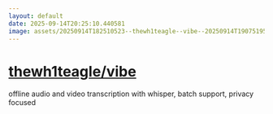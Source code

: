 ```yaml
---
layout: default
date: 2025-09-14T20:25:10.440581
image: assets/20250914T182510523--thewh1teagle--vibe--20250914T190751953--cropped.png
---
```


# [thewh1teagle/vibe](https://github.com/thewh1teagle/vibe)

offline audio and video transcription with whisper, batch support, privacy focused
